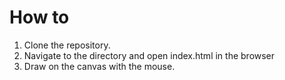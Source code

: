 # How to
1. Clone the repository.
2. Navigate to the directory and open index.html in the browser
3. Draw on the canvas with the mouse.